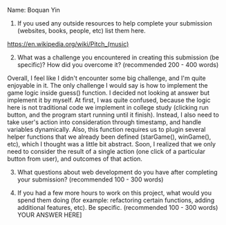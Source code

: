 Name: Boquan Yin

1. If you used any outside resources to help complete your submission (websites, books, people, etc) list them here. 

https://en.wikipedia.org/wiki/Pitch_(music)

2. What was a challenge you encountered in creating this submission (be specific)? How did you overcome it? (recommended 200 - 400 words) 

Overall, I feel like I didn't encounter some big challenge, and I'm quite enjoyable in it. The only challenge I would say is how to implement the game logic inside guess() function. I decided not looking at answer but implement it by myself. At first, I was quite confused, because the logic here is not traditional code we implement in college study (clicking run button, and the program start running until it finish). Instead, I also need to take user's action into consideration through timestamp, and handle variables dynamically. Also, this function requires us to plugin several helper functions that we already been defined (starGame(), winGame(), etc), which I thought was a little bit abstract. Soon, I realized that we only need to consider the result of a single action (one click of a particular button from user), and outcomes of that action. 

3. What questions about web development do you have after completing your submission? (recommended 100 - 300 words) 



4. If you had a few more hours to work on this project, what would you spend them doing (for example: refactoring certain functions, adding additional features, etc). Be specific. (recommended 100 - 300 words) YOUR ANSWER HERE]
